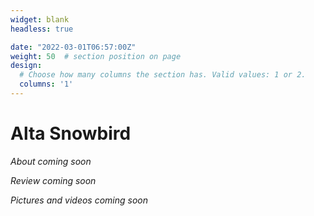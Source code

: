 ```yaml
---
widget: blank
headless: true

date: "2022-03-01T06:57:00Z"
weight: 50  # section position on page
design:
  # Choose how many columns the section has. Valid values: 1 or 2.
  columns: '1'
---
```


# Alta Snowbird
*About coming soon*

*Review coming soon*

*Pictures and videos coming soon*
